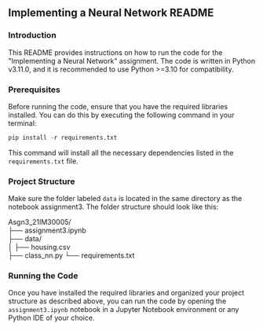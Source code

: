 ## Implementing a Neural Network README  

### Introduction  
This README provides instructions on how to run the code for the "Implementing a Neural Network" assignment. The code is written in Python v3.11.0, and it is recommended to use Python >=3.10 for compatibility.
  
### Prerequisites  
Before running the code, ensure that you have the required libraries installed. You can do this by executing the following command in your terminal:
```python
pip install -r requirements.txt
 ```
This command will install all the necessary dependencies listed in the ```requirements.txt``` file.

### Project Structure
Make sure the folder labeled ```data``` is located in the same directory as the notebook assignment3. The folder structure should look like this:

Asgn3_21IM30005/  
    ├── assignment3.ipynb  
    ├── data/  
    │   ├── housing.csv  
    ├── class_nn.py
    └── requirements.txt  

### Running the Code
Once you have installed the required libraries and organized your project structure as described above, you can run the code by opening the ```assignment3.ipynb``` notebook in a Jupyter Notebook environment or any Python IDE of your choice.